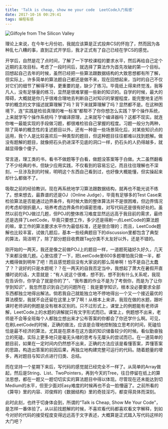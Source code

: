 ```yaml
---
title: 'Talk is cheap, show me your code  LeetCode入门有感'
date: 2017-10-16 00:29:41
tags: 编程有感
---
```


![Gilfoyle from *The Silicon Valley*](/images/Gilfoyle-from-The-Silicon-Valley.jpg)

理论上来说，在今年七月份初，我就应该算是正式投奔CS的怀抱了，然而因为各种乱七八糟的事，直到正式开学后，我才正式有了自己已经在学CS的感觉。
<!-- more -->
开学后，自然是花了点时间，了解了一下学校课程的要求水平，然后再给自己定个近期的主攻目标。考虑了一段时间后，就选择了算法作为首先攻破的第一个目标。回想起自己去年的时候，虽然已经把一些算法跟数据结构的大致思想都有所了解，但实际上，许多简单的算法题自己都还是做不来，现在回想起来，当时的自己不仅对它们的细节了解得不够，更重要的是，缺少了练习。毕竟纸上得来终觉浅，我等凡人，没有足够量的练习，显然是很难掌握一些新的知识的。自学的时候，最大的障碍，大概就是你几乎很难合理地去判断自己对知识的掌握程度，能完整地复述所学的概念的文字描述就算理解了吗？背下来就算理解了吗？显然都不是。在这种困境下，连“实践是检验真理的唯一标准”都帮不了你你想怎么实践？学个操作系统，上来就学写个操作系统吗？学编译原理，上来就写个编译器吗？这都不现实。就连你唯一最能实现的手段做习题，都很难检验自己掌握的程度。习题一般分为两种，除了简单的概念性的复述题目以外，还有一种是一些场景简化后，对某些知识点的运用，我个人是比较喜欢后一种类型的题目，但这种题目往往都难以找到题解。做没有题解的题目，就像把石头扔进深不见底的洞口一样，扔石头的人扔得越多，就越显得像个傻子。

常言道，理工类的书，看书不做题等于白看，做题没答案等于白做。大二虽然翻看了不少经典的书，但缺少应用实践，不仅看到的容易忘记，而且往往理解也不深刻，一旦涉及到的时候，明明这个东西自己看到过，也好像大概能懂，但实操起来却什么都做不了。

吸取之前的经验教训，现在再系统地学习算法跟数据结构，就再也不能光说不练了。想来想去，最靠谱的还是OJ（Online Judge），毕竟有足够多的Test Case来检验算法是否能通过边界条件，有时候大致的整体算法并不是很困难，但边界情况的考虑却很折磨人，培养考虑边界条件的缜密思维，对写代码还是很有好处的。虽然以前在POJ做过几题，但POJ的整体练习难度显然远远高于我目前的需求，最终还是选择了LeetCode，毕竟只要想工作，多少还是得刷一点LeetCode的算法题的嘛，拿工作的算法要求水平作为最低标准，还是很合理的；而且，LeetCode题解也比较丰富，试做几题后，基本一些经典题目下的discussion里都包含了典型的算法，简洁明了，除了部分题目收费跟Tag分类不太友好以外，还是不错的。

刚开始的一两天，我还是像之前做POJ上的题目一样，一道题死磕好久好久，几天下来都没做几题。心里估摸了一下，把LeetCode里600多题哪怕我只做一半，都大概得做到明年了吧！而且感觉题目没有大家说的那么简单啊！怕不是自己太蠢了？？说好的只是水题呢？？在一两天的自我否定当中，我想起了萧大在暑假开直播时说的话，大意就是：“有人说这个很难，想不到，想不到有什么关系呢，我现在告诉你，你学会了就是你的了”、“我布置的作业不是为了考倒你，而是为了让你学到知识”，我忽然意识到自己的问题所在：我是要学知识，根本没必要要求全部东西都独立地得出解法。倘若我自己就能独立地不停地得出一个又一个接近最优的算法模型，我就不会还留在这里上学了啊！从根本上来讲，我现在做的水题，跟听课时老师讲的例题是没有根本区别的。只不过形式上，课堂上的例题能有老师讲解，LeetCode上的水题的讲解就只有文字形式而已。课堂上，例题想不出来，老师是不会等全班每个人都独立想出来才公布答案的你都会了你还学什么啊。可见，在刷LeetCode的时候，正确的做法，应该是合理地控制独立思考的时间，死磕恰恰是最不经济的算法，尤其是在原本在这方面的知识储备较少的时候。看似勤奋独立的死磕，实际上更多地只是毫无头绪的思考与无厘头的尝试而已。在一道简单的题目前，如果在一定时间内仍然想不出来，正确的方法应该是看懂答案，弄懂答案的思路，构造出答案的前因后果，再独立地构建完整可运行的代码。随着题量的增多，再对题目与知识点进行归类、总结。

而在坚持一个星期下来后，写代码的感觉就已经完全不一样了。从简单的Array做起，然后是String、List、TwoPointers，再到今天的Tree，往日停留在纸上的算法思想，都在一题又一题切切实实的算法题目中得以体现。尽管现在还未能达到切Medium的水平，但至少面对Easy难度的时候再也不会一脸懵逼了。之前所看的《算导》里的内容、邓俊辉的《数据结构》里的奇技淫巧，都变得具体而深刻。

此时此刻，也终于切身体会到，所谓的“Talk is Cheap, Show Me Your Code"，是怎样一番体验了。从以前找题解的时候，不喜欢看代码都喜欢看文字解释，到如今对好的代码的接受程度变得远远高于文字表述，大概算是正式踏入写代码这样的大门吧？








